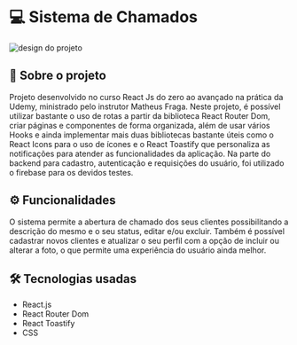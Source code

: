 # 💻 Sistema de Chamados

![design do projeto](./src/assets/dashboard.png)

## 📌 Sobre o projeto

Projeto desenvolvido no curso React Js do zero ao avançado na prática da Udemy, ministrado pelo instrutor Matheus Fraga.
Neste projeto, é possível utilizar bastante o uso de rotas a partir da biblioteca React Router Dom, criar páginas e componentes de forma organizada, além de usar vários Hooks e ainda implementar
mais duas bibliotecas bastante úteis como o React Icons para o uso de ícones e o React Toastify que personaliza as notificações para atender as funcionalidades da aplicação.
Na parte do backend para cadastro, autenticação e requisições do usuário, foi utilizado o firebase para os devidos testes.
##

## ⚙️ Funcionalidades
O sistema permite a abertura de chamado dos seus clientes possibilitando a descrição do mesmo e o seu status, editar e/ou excluir.
Também é possível cadastrar novos clientes e atualizar o seu perfil com a opção de incluir ou alterar a foto, o que permite uma experiência do usuário ainda melhor.
##

## 🛠 Tecnologias usadas

* React.js
* React Router Dom
* React Toastify
* CSS
